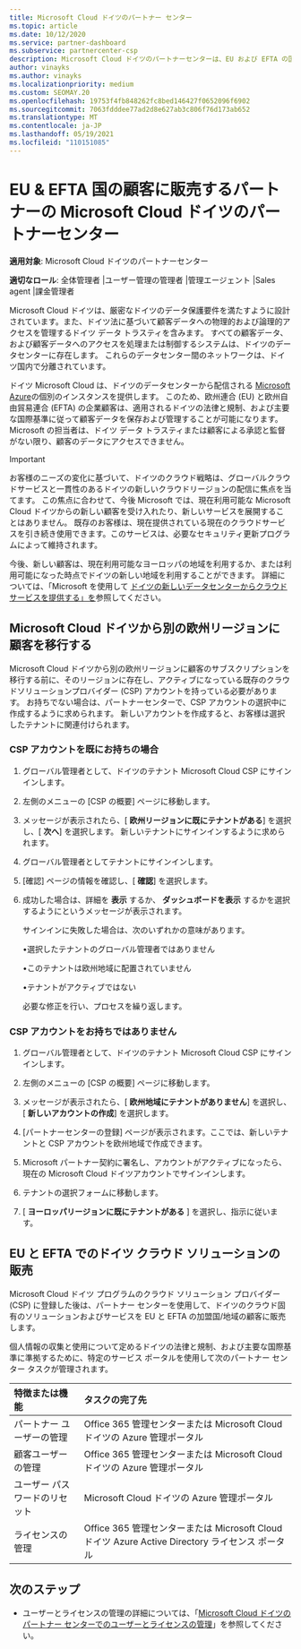 ```yaml
---
title: Microsoft Cloud ドイツのパートナー センター
ms.topic: article
ms.date: 10/12/2020
ms.service: partner-dashboard
ms.subservice: partnercenter-csp
description: Microsoft Cloud ドイツのパートナーセンターは、EU および EFTA の国でお客様に Microsoft のクラウドソリューションを提供したいパートナー向けのビジネスポータルです。
author: vinayks
ms.author: vinayks
ms.localizationpriority: medium
ms.custom: SEOMAY.20
ms.openlocfilehash: 19753f4fb848262fc8bed146427f0652096f6902
ms.sourcegitcommit: 7063fdddee77ad2d8e627ab3c806f76d173ab652
ms.translationtype: MT
ms.contentlocale: ja-JP
ms.lasthandoff: 05/19/2021
ms.locfileid: "110151085"
---
```

# <a name="partner-center-for-microsoft-cloud-germany-for-partners-selling-to-customers-in-eu--efta-countries"></a>EU & EFTA 国の顧客に販売するパートナーの Microsoft Cloud ドイツのパートナーセンター

**適用対象**: Microsoft Cloud ドイツのパートナーセンター

**適切なロール**: 全体管理者 |ユーザー管理の管理者 |管理エージェント |Sales agent |課金管理者

Microsoft Cloud ドイツは、厳密なドイツのデータ保護要件を満たすように設計されています。また、ドイツ法に基づいて顧客データへの物理的および論理的アクセスを管理するドイツ データ トラスティを含みます。 すべての顧客データ、および顧客データへのアクセスを処理または制御するシステムは、ドイツのデータセンターに存在します。 これらのデータセンター間のネットワークは、ドイツ国内で分離されています。

ドイツ Microsoft Cloud は、ドイツのデータセンターから配信される [Microsoft Azure](https://go.microsoft.com/fwlink/?linkid=847992)の個別のインスタンスを提供します。 このため、欧州連合 (EU) と欧州自由貿易連合 (EFTA) の企業顧客は、適用されるドイツの法律と規制、および主要な国際基準に従って顧客データを保存および管理することが可能になります。 Microsoft の担当者は、ドイツ データ トラスティまたは顧客による承認と監督がない限り、顧客のデータにアクセスできません。

> [!IMPORTANT]
> お客様のニーズの変化に基づいて、ドイツのクラウド戦略は、グローバルクラウドサービスと一貫性のあるドイツの新しいクラウドリージョンの配信に焦点を当てます。 この焦点に合わせて、今後 Microsoft では、現在利用可能な Microsoft Cloud ドイツからの新しい顧客を受け入れたり、新しいサービスを展開することはありません。 既存のお客様は、現在提供されている現在のクラウドサービスを引き続き使用できます。このサービスは、必要なセキュリティ更新プログラムによって維持されます。
>
> 今後、新しい顧客は、現在利用可能なヨーロッパの地域を利用するか、または利用可能になった時点でドイツの新しい地域を利用することができます。 詳細については、「Microsoft を使用して [ドイツの新しいデータセンターからクラウドサービスを提供する」を](https://news.microsoft.com/europe/2018/08/31/microsoft-to-deliver-cloud-services-from-new-datacentres-in-germany-in-2019-to-meet-evolving-customer-needs/)参照してください。 

## <a name="migrate-customers-from-microsoft-cloud-germany-to-another-european-region"></a>Microsoft Cloud ドイツから別の欧州リージョンに顧客を移行する

Microsoft Cloud ドイツから別の欧州リージョンに顧客のサブスクリプションを移行する前に、そのリージョンに存在し、アクティブになっている既存のクラウドソリューションプロバイダー (CSP) アカウントを持っている必要があります。 お持ちでない場合は、パートナーセンターで、CSP アカウントの選択中に作成するように求められます。 新しいアカウントを作成すると、お客様は選択したテナントに関連付けられます。

### <a name="you-already-have-a-csp-account"></a>CSP アカウントを既にお持ちの場合

1. グローバル管理者として、ドイツのテナント Microsoft Cloud CSP にサインインします。

1. 左側のメニューの [CSP の概要] ページに移動します。
 
1. メッセージが表示されたら、[ **欧州リージョンに既にテナントがある**] を選択し、[ **次へ**] を選択します。 新しいテナントにサインインするように求められます。 

1. グローバル管理者としてテナントにサインインします。
 
1. [確認] ページの情報を確認し、[ **確認**] を選択します。
 
6.  成功した場合は、詳細を **表示** するか、 **ダッシュボードを表示** するかを選択するようにというメッセージが表示されます。 

    サインインに失敗した場合は、次のいずれかの意味があります。
    
    •選択したテナントのグローバル管理者ではありません
    
    •このテナントは欧州地域に配置されていません
    
    •テナントがアクティブではない

    必要な修正を行い、プロセスを繰り返します。 

### <a name="you-dont-already-have-a-csp-account"></a>CSP アカウントをお持ちではありません

1. グローバル管理者として、ドイツのテナント Microsoft Cloud CSP にサインインします。

1. 左側のメニューの [CSP の概要] ページに移動します。
 
1. メッセージが表示されたら、[ **欧州地域にテナントがありません**] を選択し、[ **新しいアカウントの作成**] を選択します。 
 
1. [パートナーセンターの登録] ページが表示されます。ここでは、新しいテナントと CSP アカウントを欧州地域で作成できます。
  
5. Microsoft パートナー契約に署名し、アカウントがアクティブになったら、現在の Microsoft Cloud ドイツアカウントでサインインします。

6. テナントの選択フォームに移動します。

7. [ **ヨーロッパリージョンに既にテナントがある** ] を選択し、指示に従います。


## <a name="selling-german-cloud-solutions-in-eu-and-efta"></a>EU と EFTA でのドイツ クラウド ソリューションの販売

Microsoft Cloud ドイツ プログラムのクラウド ソリューション プロバイダー (CSP) に登録した後は、パートナー センターを使用して、ドイツのクラウド固有のソリューションおよびサービスを EU と EFTA の加盟国/地域の顧客に販売します。

個人情報の収集と使用について定めるドイツの法律と規制、および主要な国際基準に準拠するために、特定のサービス ポータルを使用して次のパートナー センター タスクが管理されます。

特徴または機能 | タスクの完了先
:--- | :---
パートナー ユーザーの管理 | Office 365 管理センターまたは Microsoft Cloud ドイツの Azure 管理ポータル
顧客ユーザーの管理 | Office 365 管理センターまたは Microsoft Cloud ドイツの Azure 管理ポータル
ユーザー パスワードのリセット | Microsoft Cloud ドイツの Azure 管理ポータル
ライセンスの管理 | Office 365 管理センターまたは Microsoft Cloud ドイツ Azure Active Directory ライセンス ポータル

## <a name="next-steps"></a>次のステップ

- ユーザーとライセンスの管理の詳細については、「[Microsoft Cloud ドイツのパートナー センターでのユーザーとライセンスの管理](user-management-in-partner-center-for-microsoft-cloud-germany.md)」を参照してください。

